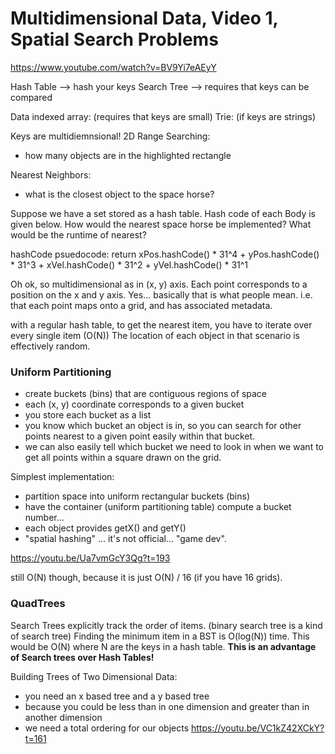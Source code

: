 # Multidimensional Data, Video 1, Spatial Search Problems

https://www.youtube.com/watch?v=BV9Yi7eAEyY

Hash Table --> hash your keys
Search Tree --> requires that keys can be compared

Data indexed array: (requires that keys are small)
Trie: (if keys are strings) 


Keys are multidiemnsional! 
2D Range Searching:
- how many objects are in the highlighted rectangle 

Nearest Neighbors:
- what is the closest object to the space horse?

Suppose we have a set stored as a hash table.
Hash code of each Body is given below.
How would the nearest space horse be implemented?
What would be the runtime of nearest?

hashCode psuedocode:
    return xPos.hashCode() * 31^4 + yPos.hashCode() * 31^3 +
    xVel.hashCode() * 31^2 + yVel.hashCode() * 31^1 


Oh ok, so multidimensional as in (x, y) axis. 
Each point corresponds to a position on the x and y axis.
Yes... basically that is what people mean.
i.e. that each point maps onto a grid, and has associated metadata.

with a regular hash table, to get the nearest item, you have to 
iterate over every single item (O(N))
The location of each object in that scenario is effectively random.


### Uniform Partitioning 

* create buckets (bins) that are contiguous regions of space
* each (x, y) coordinate corresponds to a given bucket
* you store each bucket as a list 
* you know which bucket an object is in, so you can search for other points nearest to a given point easily within that bucket.
* we can also easily tell which bucket we need to look in when we want to get all points within a square drawn on the grid.

Simplest implementation:
- partition space into uniform rectangular buckets (bins)
- have the container (uniform partitioning table) compute a bucket number...
- each object provides getX() and getY()
- "spatial hashing" ... it's not official... "game dev".

https://youtu.be/Ua7vmGcY3Qg?t=193

still O(N) though, because it is just O(N) / 16 (if you have 16 grids).

### QuadTrees

Search Trees explicitly track the order of items.
(binary search tree is a kind of search tree)
Finding the minimum item in a BST is O(log(N)) time. 
This would be O(N) where N are the keys in a hash table.
**This is an advantage of Search trees over Hash Tables!**

Building Trees of Two Dimensional Data:
- you need an x based tree and a y based tree 
- because you could be less than in one dimension and greater than in another dimension 
- we need a total ordering for our objects
https://youtu.be/VC1kZ42XCkY?t=161




